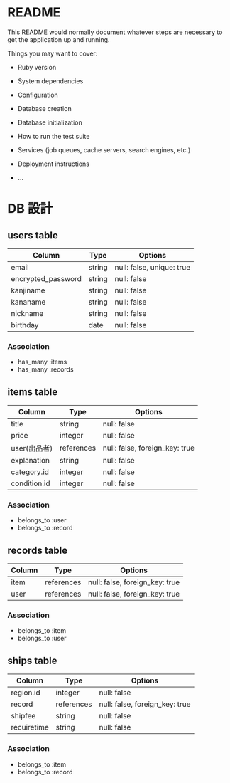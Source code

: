 # README

This README would normally document whatever steps are necessary to get the
application up and running.

Things you may want to cover:

* Ruby version

* System dependencies

* Configuration

* Database creation

* Database initialization

* How to run the test suite

* Services (job queues, cache servers, search engines, etc.)

* Deployment instructions

* ...

# DB 設計

## users table

| Column             | Type                | Options                   |
|--------------------|---------------------|---------------------------|
| email              | string              | null: false, unique: true |
| encrypted_password | string              | null: false               |
| kanjiname          | string              | null: false               |
| kananame           | string              | null: false               |
| nickname           | string              | null: false               |
| birthday           | date                | null: false               |

### Association

* has_many :items
* has_many :records

## items table

| Column                              | Type       | Options                        |
|-------------------------------------|------------|--------------------------------|
| title                               | string     | null: false                    |
| price                               | integer    | null: false                    |
| user(出品者)                        | references  | null: false, foreign_key: true |
| explanation                         | string     | null: false                    |
| category.id                         | integer     | null: false                    |
| condition.id                        | integer     | null: false                    |



### Association

- belongs_to :user
- belongs_to :record

## records table

| Column      | Type       | Options                        |
|-------------|------------|--------------------------------|
| item        | references | null: false, foreign_key: true |
| user        | references | null: false, foreign_key: true |

### Association

- belongs_to :item
- belongs_to :user

## ships table

| Column      | Type       | Options                        |
|-------------|------------|--------------------------------|
| region.id   | integer    | null: false                    |
| record      | references | null: false, foreign_key: true |
| shipfee     | string     | null: false                    |
| recuiretime | string     | null: false                    |


### Association

- belongs_to :item
- belongs_to :record